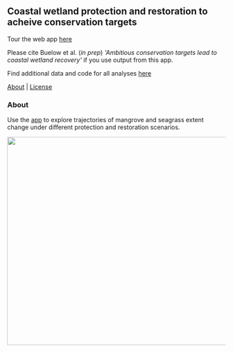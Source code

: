 ## Coastal wetland protection and restoration to acheive conservation targets

Tour the web app [here](https://wetlands.app/wetland-futures/)

Please cite Buelow et al. (*in prep*) *'Ambitious conservation targets lead to coastal wetland recovery'* if you use output from this app.

Find additional data and code for all analyses [here](https://github.com/cabuelow/ambitious-targets)

[About](#about) | [License](LICENSE)

### About

Use the [app](https://wetlands.app/wetland-futures/) to explore trajectories of mangrove and seagrass extent change under different protection and restoration scenarios.

<p align="center">
  <img width="1000" height="480" src="https://github.com/cabuelow/wetland-futures-app/blob/main/img.png">
</p>
